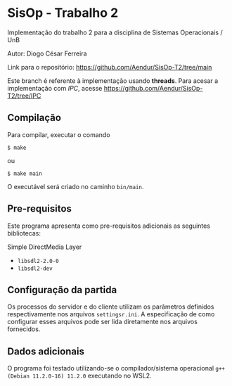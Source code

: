 # SisOp - Trabalho 2

Implementação do trabalho 2 para a disciplina de Sistemas Operacionais / UnB

Autor: Diogo César Ferreira

Link para o repositório: https://github.com/Aendur/SisOp-T2/tree/main

Este branch é referente à implementação usando **threads**.
Para acesar a implementação com _IPC_, acesse https://github.com/Aendur/SisOp-T2/tree/IPC

## Compilação
Para compilar, executar o comando 
```
$ make
```
ou
```
$ make main
```
O executável será criado no caminho `bin/main`.

## Pre-requisitos
Este programa apresenta como pre-requisitos adicionais as seguintes bibliotecas:

Simple DirectMedia Layer
- `libsdl2-2.0-0`
- `libsdl2-dev`

## Configuração da partida
Os processos do servidor e do cliente utilizam os parâmetros definidos respectivamente nos arquivos `settingsr.ini`. A especificação de como configurar esses
arquivos pode ser lida diretamente nos arquivos fornecidos.


## Dados adicionais
O programa foi testado utilizando-se o compilador/sistema operacional `g++ (Debian 11.2.0-16) 11.2.0` executando no WSL2.


